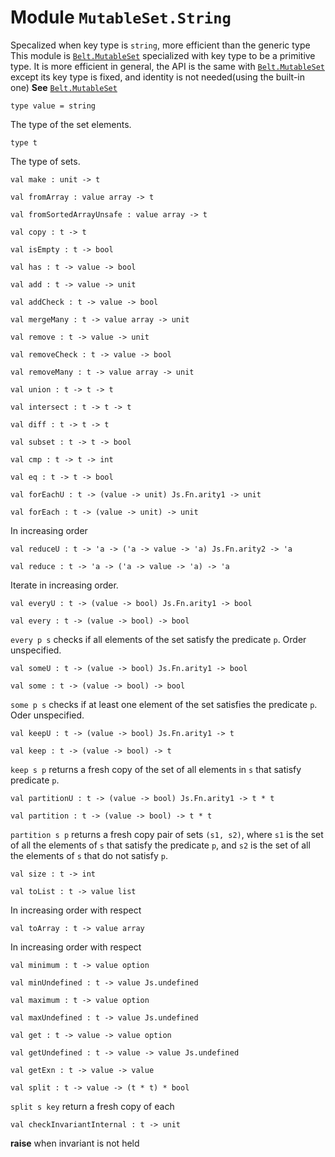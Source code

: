 # Module `MutableSet.String`
Specalized when key type is `string`, more efficient than the generic type
This module is [`Belt.MutableSet`](./Belt-MutableSet.md) specialized with key type to be a primitive type.
It is more efficient in general, the API is the same with [`Belt.MutableSet`](./Belt-MutableSet.md) except its key type is fixed, and identity is not needed(using the built-in one)
**See** [`Belt.MutableSet`](./Belt-MutableSet.md)
```
type value = string
```
The type of the set elements.
```
type t
```
The type of sets.
```
val make : unit -> t
```
```
val fromArray : value array -> t
```
```
val fromSortedArrayUnsafe : value array -> t
```
```
val copy : t -> t
```
```
val isEmpty : t -> bool
```
```
val has : t -> value -> bool
```
```
val add : t -> value -> unit
```
```
val addCheck : t -> value -> bool
```
```
val mergeMany : t -> value array -> unit
```
```
val remove : t -> value -> unit
```
```
val removeCheck : t -> value -> bool
```
```
val removeMany : t -> value array -> unit
```
```
val union : t -> t -> t
```
```
val intersect : t -> t -> t
```
```
val diff : t -> t -> t
```
```
val subset : t -> t -> bool
```
```
val cmp : t -> t -> int
```
```
val eq : t -> t -> bool
```
```
val forEachU : t -> (value -> unit) Js.Fn.arity1 -> unit
```
```
val forEach : t -> (value -> unit) -> unit
```
In increasing order
```
val reduceU : t -> 'a -> ('a -> value -> 'a) Js.Fn.arity2 -> 'a
```
```
val reduce : t -> 'a -> ('a -> value -> 'a) -> 'a
```
Iterate in increasing order.
```
val everyU : t -> (value -> bool) Js.Fn.arity1 -> bool
```
```
val every : t -> (value -> bool) -> bool
```
`every p s` checks if all elements of the set satisfy the predicate `p`. Order unspecified.
```
val someU : t -> (value -> bool) Js.Fn.arity1 -> bool
```
```
val some : t -> (value -> bool) -> bool
```
`some p s` checks if at least one element of the set satisfies the predicate `p`. Oder unspecified.
```
val keepU : t -> (value -> bool) Js.Fn.arity1 -> t
```
```
val keep : t -> (value -> bool) -> t
```
`keep s p` returns a fresh copy of the set of all elements in `s` that satisfy predicate `p`.
```
val partitionU : t -> (value -> bool) Js.Fn.arity1 -> t * t
```
```
val partition : t -> (value -> bool) -> t * t
```
`partition s p` returns a fresh copy pair of sets `(s1, s2)`, where `s1` is the set of all the elements of `s` that satisfy the predicate `p`, and `s2` is the set of all the elements of `s` that do not satisfy `p`.
```
val size : t -> int
```
```
val toList : t -> value list
```
In increasing order with respect
```
val toArray : t -> value array
```
In increasing order with respect
```
val minimum : t -> value option
```
```
val minUndefined : t -> value Js.undefined
```
```
val maximum : t -> value option
```
```
val maxUndefined : t -> value Js.undefined
```
```
val get : t -> value -> value option
```
```
val getUndefined : t -> value -> value Js.undefined
```
```
val getExn : t -> value -> value
```
```
val split : t -> value -> (t * t) * bool
```
`split s key` return a fresh copy of each
```
val checkInvariantInternal : t -> unit
```
**raise** when invariant is not held